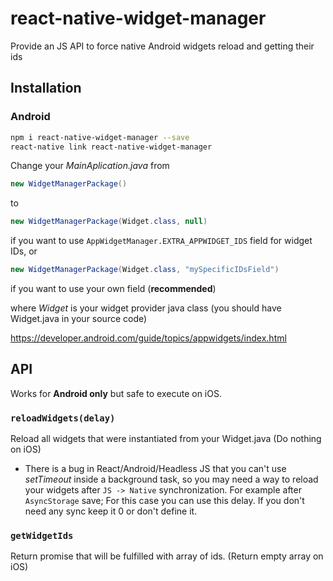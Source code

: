 # react-native-widget-manager
Provide an JS API to force native Android widgets reload and getting their ids

## Installation

### Android

```bash
npm i react-native-widget-manager --save
react-native link react-native-widget-manager
```

 Change your *MainAplication.java* from  
 
 ```java
 new WidgetManagerPackage()
 ``` 
 
 to

```java
new WidgetManagerPackage(Widget.class, null)
```

if you want to use `AppWidgetManager.EXTRA_APPWIDGET_IDS` field for widget IDs, or

```java
new WidgetManagerPackage(Widget.class, "mySpecificIDsField")
```

if you want to use your own field (**recommended**)

where *Widget* is your widget provider java class (you should have Widget.java in your source code)

https://developer.android.com/guide/topics/appwidgets/index.html

## API

Works for **Android only** but safe to execute on iOS.

### `reloadWidgets(delay)`


Reload all widgets that were instantiated from your Widget.java (Do nothing on iOS)

 - There is a bug in React/Android/Headless JS that you can't use *setTimeout* inside a background task,
 so you may need a way to reload your widgets after `JS -> Native` synchronization. 
 For example after `AsyncStorage` save; For this case you can use this delay.
 If you don't need any sync keep it 0 or don't define it.

  

### `getWidgetIds`

Return promise that will be fulfilled with array of ids. (Return empty array on iOS)
